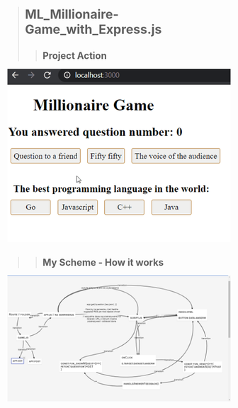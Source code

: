 > # ML_Millionaire-Game_with_Express.js
>> ## Project Action
[![Demo CountPages alpha](https://github.com/LukaszKolodziejski/ML_Millionaire-Game_with_Express.js/blob/master/videoGIF.gif)](https://github.com/LukaszKolodziejski/ML_Millionaire-Game_with_Express.js)
>> ## My Scheme - How it works
![scheme](https://github.com/LukaszKolodziejski/ML_Millionaire-Game_with_Express.js/blob/master/how-it-work.png)
